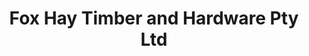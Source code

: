 ---
title: "Fox Hay Timber and Hardware Pty Ltd"
url: /port-melbourne/fox-hay-timber-and-hardware-pty-ltd/
shop: Baustoffe
---